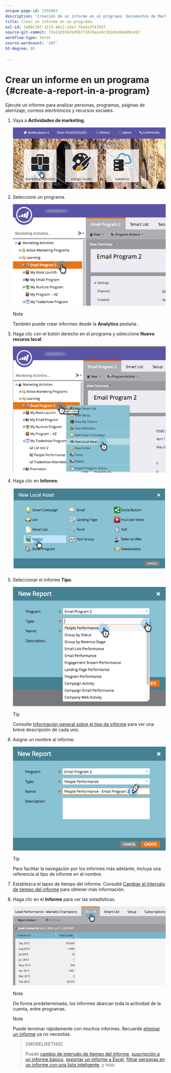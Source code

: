 ```yaml
---
unique-page-id: 2359963
description: 'Creación de un informe en un programa: Documentos de Marketo: Documentación del producto'
title: Crear un informe en un programa
exl-id: 3a80c10f-3113-46c2-a2e7-7ba2e3f4783f
source-git-commit: 72e1d29347bd5b77107da1e9c30169cb6490c432
workflow-type: tm+mt
source-wordcount: '187'
ht-degree: 0%

---
```


# Crear un informe en un programa {#create-a-report-in-a-program}

Ejecute un informe para analizar personas, programas, páginas de aterrizaje, correos electrónicos y recursos sociales.

1. Vaya a **Actividades de marketing**.

   ![](assets/login-marketing-activities.png)

1. Seleccione un programa.

   ![](assets/selectprogramreport.png)

   >[!NOTE]
   >
   >También puede crear informes desde la **Analytics** pestaña .

1. Haga clic con el botón derecho en el programa y seleccione **Nuevo recurso local**.

   ![](assets/programrightclick-asset.png)

1. Haga clic en **Informe**.

   ![](assets/image2014-9-15-18-3a36-3a46.png)

1. Seleccionar el informe **Tipo**.

   ![](assets/choosereport.png)

   >[!TIP]
   >
   >Consulte [Información general sobre el tipo de informe](https://docs.marketo.com/display/DOCS/Report+Type+Overview) para ver una breve descripción de cada uno.

1. Asigne un nombre al informe.

   ![](assets/namereport.png)

   >[!TIP]
   >
   >Para facilitar la navegación por los informes más adelante, incluya una referencia al tipo de informe en el nombre.

1. Establezca el lapso de tiempo del informe. Consulte [Cambiar el intervalo de tiempo del informe](/help/marketo/product-docs/reporting/basic-reporting/editing-reports/change-a-report-time-frame.md) para obtener más información.

1. Haga clic en el **Informe** para ver las estadísticas.

   ![](assets/image2014-9-15-18-3a38-3a5.png)

   >[!NOTE]
   >
   >De forma predeterminada, los informes abarcan toda la actividad de la cuenta, entre programas.

   >[!NOTE]
   >
   >Puede terminar rápidamente con muchos informes. Recuerde [eliminar un informe](/help/marketo/product-docs/reporting/basic-reporting/report-activity/delete-a-report.md) ya no necesitas.

   >[!MORELIKETHIS]
   >
   >Puede [cambio de intervalo de tiempo del informe](/help/marketo/product-docs/reporting/basic-reporting/editing-reports/change-a-report-time-frame.md), [suscripción a un informe básico](/help/marketo/product-docs/reporting/basic-reporting/report-subscriptions/subscribe-to-a-basic-report.md), [exportar un informe a Excel](/help/marketo/product-docs/reporting/basic-reporting/report-activity/export-a-report-to-excel.md), [filtrar personas en un informe con una lista inteligente](/help/marketo/product-docs/reporting/basic-reporting/editing-reports/filter-people-in-a-report-with-a-smart-list.md), y más.
